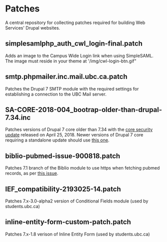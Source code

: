 # Patches

A central repository for collecting patches required for building Web Services' Drupal websites.

## simplesamlphp_auth_cwl_login-final.patch

Adds an image to the Campus Wide Login link when using SimpleSAML. The image must reside in your theme at '/img/cwl-login-btn.gif"

## smtp.phpmailer.inc.mail.ubc.ca.patch

Patches the Drupal 7 SMTP module with the required settings for establishing a connection to the UBC Mail server.

## SA-CORE-2018-004_bootrap-older-than-drupal-7.34.inc

Patches versions of Drupal 7 core older than 7.34 with the [core security update](https://www.drupal.org/sa-core-2018-004) released on April 25, 2018. Newer versions of Drupal 7 core requiring a standalone update should use [this one](https://cgit.drupalcode.org/drupal/rawdiff/?h=7.x&id=080daa38f265ea28444c540832509a48861587d0).

## biblio-pubmed-issue-900818.patch

Patches 7.1 branch of the Biblio module to use https when fetching pubmed records, as per [this issue](https://www.drupal.org/project/biblio/issues/900818).

## IEF_compatibility-2193025-14.patch

Patches 7.x-3.0-alpha2 version of Conditional Fields module (used by students.ubc.ca)

## inline-entity-form-custom-patch.patch

Patches 7.x-1.8 verison of Inline Entity Form (used by students.ubc.ca)
